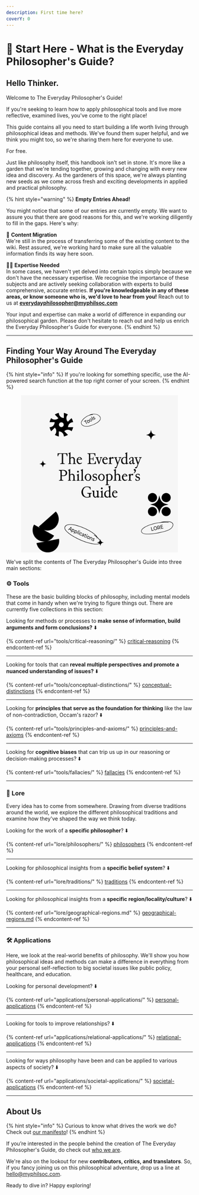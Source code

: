 ```yaml
---
description: First time here?
coverY: 0
---
```


# 👋 Start Here - What is the Everyday Philosopher's Guide?

## Hello Thinker.

Welcome to The Everyday Philosopher's Guide!

If you're seeking to learn how to apply philosophical tools and live more reflective, examined lives, you've come to the right place!

This guide contains all you need to start building a life worth living through philosophical ideas and methods. We've found them super helpful, and we think you might too, so we're sharing them here for everyone to use.&#x20;

For free.

Just like philosophy itself, this handbook isn't set in stone. It's more like a garden that we're tending together, growing and changing with every new idea and discovery. As the gardeners of this space, we're always planting new seeds as we come across fresh and exciting developments in applied and practical philosophy.

{% hint style="warning" %}
**Empty Entries Ahead!**

You might notice that some of our entries are currently empty. We want to assure you that there are good reasons for this, and we're working diligently to fill in the gaps. Here's why:

🚚 **Content Migration**\
We're still in the process of transferring some of the existing content to the wiki. Rest assured, we're working hard to make sure all the valuable information finds its way here soon.

🧑‍🏫 **Expertise Needed**\
In some cases, we haven't yet delved into certain topics simply because we don't have the necessary expertise. We recognise the importance of these subjects and are actively seeking collaboration with experts to build comprehensive, accurate entries. **If you're knowledgeable in any of these areas, or know someone who is, we'd love to hear from you!** Reach out to us at **everydayphilosopher@myphilsoc.com**

Your input and expertise can make a world of difference in expanding our philosophical garden. Please don't hesitate to reach out and help us enrich the Everyday Philosopher's Guide for everyone.
{% endhint %}

***

## Finding Your Way Around The Everyday Philosopher's Guide

{% hint style="info" %}
If you're looking for something specific, use the AI-powered search function at the top right corner of your screen.&#x20;
{% endhint %}

<figure><img src=".gitbook/assets/The Everyday Philosopher&#x27;s Guide.png" alt="The Everyday Philosopher&#x27;s Guide"><figcaption></figcaption></figure>

We've split the contents of The Everyday Philosopher's Guide into three main sections:

### ⚙️ **Tools**&#x20;

These are the basic building blocks of philosophy, including mental models that come in handy when we're trying to figure things out. There are currently five collections in this section:

Looking for methods or processes to **make sense of information, build arguments and form conclusions?** ⬇️

{% content-ref url="tools/critical-reasoning/" %}
[critical-reasoning](tools/critical-reasoning/)
{% endcontent-ref %}

***

Looking for tools that can **reveal multiple perspectives and promote a nuanced understanding of issues?** ⬇️

{% content-ref url="tools/conceptual-distinctions/" %}
[conceptual-distinctions](tools/conceptual-distinctions/)
{% endcontent-ref %}

***

Looking for **principles that serve as the foundation for thinking** like the law of non-contradiction, Occam's razor?  ⬇️

{% content-ref url="tools/principles-and-axioms/" %}
[principles-and-axioms](tools/principles-and-axioms/)
{% endcontent-ref %}

***

Looking for **cognitive biases** that can trip us up in our reasoning or decision-making processes? ⬇️

{% content-ref url="tools/fallacies/" %}
[fallacies](tools/fallacies/)
{% endcontent-ref %}

***

### 📜 **Lore**

Every idea has to come from somewhere. Drawing from diverse traditions around the world, we explore the different philosophical traditions and examine how they've shaped the way we think today.

Looking for the work of a **specific philosopher**? ⬇️

{% content-ref url="lore/philosophers/" %}
[philosophers](lore/philosophers/)
{% endcontent-ref %}

***

Looking for philosophical insights from a **specific belief system**? ⬇️

{% content-ref url="lore/traditions/" %}
[traditions](lore/traditions/)
{% endcontent-ref %}

***

Looking for philosophical insights from a **specific region/locality/culture**? ⬇️

{% content-ref url="lore/geographical-regions.md" %}
[geographical-regions.md](lore/geographical-regions.md)
{% endcontent-ref %}

***

### 🛠️ **Applications**&#x20;

Here, we look at the real-world benefits of philosophy. We'll show you how philosophical ideas and methods can make a difference in everything from your personal self-reflection to big societal issues like public policy, healthcare, and education.

Looking for personal development? ⬇️

{% content-ref url="applications/personal-applications/" %}
[personal-applications](applications/personal-applications/)
{% endcontent-ref %}

***

Looking for tools to improve relationships? ⬇️

{% content-ref url="applications/relational-applications/" %}
[relational-applications](applications/relational-applications/)
{% endcontent-ref %}

***

Looking for ways philosophy have been and can be applied to various aspects of society? ⬇️

{% content-ref url="applications/societal-applications/" %}
[societal-applications](applications/societal-applications/)
{% endcontent-ref %}

***

## About Us

{% hint style="info" %}
Curious to know what drives the work we do? Check out [our manifesto](about/manifesto-of-the-everyday-philosopher.md)!&#x20;
{% endhint %}

If you’re interested in the people behind the creation of The Everyday Philosopher's Guide, do check out [who we are](about/our-contributors/).

We're also on the lookout for new **contributors, critics, and translators**. So, if you fancy joining us on this philosophical adventure, drop us a line at [hello@myphilsoc.com](mailto:hello@myphilsoc.com).

Ready to dive in? Happy exploring!
